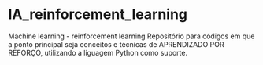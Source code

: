 # IA_reinforcement_learning
Machine learning - reinforcement learning
Repositório para códigos em que a ponto principal seja conceitos e técnicas de APRENDIZADO POR REFORÇO, utilizando a liguagem Python como suporte.
